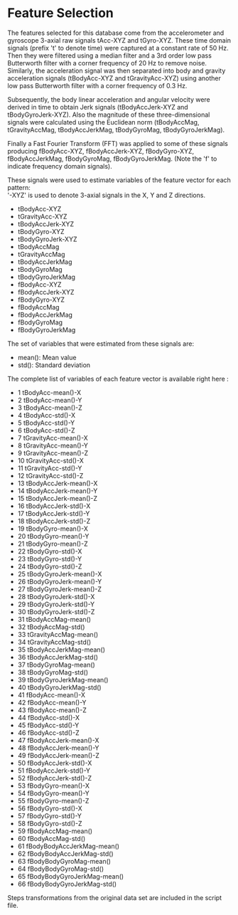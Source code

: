 Feature Selection 
=================

The features selected for this database come from the accelerometer and gyroscope 3-axial raw signals tAcc-XYZ and tGyro-XYZ. These time domain signals (prefix 't' to denote time) were captured at a constant rate of 50 Hz. Then they were filtered using a median filter and a 3rd order low pass Butterworth filter with a corner frequency of 20 Hz to remove noise. Similarly, the acceleration signal was then separated into body and gravity acceleration signals (tBodyAcc-XYZ and tGravityAcc-XYZ) using another low pass Butterworth filter with a corner frequency of 0.3 Hz. 

Subsequently, the body linear acceleration and angular velocity were derived in time to obtain Jerk signals (tBodyAccJerk-XYZ and tBodyGyroJerk-XYZ). Also the magnitude of these three-dimensional signals were calculated using the Euclidean norm (tBodyAccMag, tGravityAccMag, tBodyAccJerkMag, tBodyGyroMag, tBodyGyroJerkMag). 

Finally a Fast Fourier Transform (FFT) was applied to some of these signals producing fBodyAcc-XYZ, fBodyAccJerk-XYZ, fBodyGyro-XYZ, fBodyAccJerkMag, fBodyGyroMag, fBodyGyroJerkMag. (Note the 'f' to indicate frequency domain signals). 

These signals were used to estimate variables of the feature vector for each pattern:  
'-XYZ' is used to denote 3-axial signals in the X, Y and Z directions.

* tBodyAcc-XYZ
* tGravityAcc-XYZ
* tBodyAccJerk-XYZ
* tBodyGyro-XYZ
* tBodyGyroJerk-XYZ
* tBodyAccMag
* tGravityAccMag
* tBodyAccJerkMag
* tBodyGyroMag
* tBodyGyroJerkMag
* fBodyAcc-XYZ
* fBodyAccJerk-XYZ
* fBodyGyro-XYZ
* fBodyAccMag
* fBodyAccJerkMag
* fBodyGyroMag
* fBodyGyroJerkMag

The set of variables that were estimated from these signals are: 

* mean(): Mean value
* std(): Standard deviation

The complete list of variables of each feature vector is available right here :

* 1 tBodyAcc-mean()-X
* 2 tBodyAcc-mean()-Y
* 3 tBodyAcc-mean()-Z
* 4 tBodyAcc-std()-X
* 5 tBodyAcc-std()-Y
* 6 tBodyAcc-std()-Z
* 7 tGravityAcc-mean()-X
* 8 tGravityAcc-mean()-Y
* 9 tGravityAcc-mean()-Z
* 10 tGravityAcc-std()-X
* 11 tGravityAcc-std()-Y
* 12 tGravityAcc-std()-Z
* 13 tBodyAccJerk-mean()-X
* 14 tBodyAccJerk-mean()-Y
* 15 tBodyAccJerk-mean()-Z
* 16 tBodyAccJerk-std()-X
* 17 tBodyAccJerk-std()-Y
* 18 tBodyAccJerk-std()-Z
* 19 tBodyGyro-mean()-X
* 20 tBodyGyro-mean()-Y
* 21 tBodyGyro-mean()-Z
* 22 tBodyGyro-std()-X
* 23 tBodyGyro-std()-Y
* 24 tBodyGyro-std()-Z
* 25 tBodyGyroJerk-mean()-X
* 26 tBodyGyroJerk-mean()-Y
* 27 tBodyGyroJerk-mean()-Z
* 28 tBodyGyroJerk-std()-X
* 29 tBodyGyroJerk-std()-Y
* 30 tBodyGyroJerk-std()-Z
* 31 tBodyAccMag-mean()
* 32 tBodyAccMag-std()
* 33 tGravityAccMag-mean()
* 34 tGravityAccMag-std()
* 35 tBodyAccJerkMag-mean()
* 36 tBodyAccJerkMag-std()
* 37 tBodyGyroMag-mean()
* 38 tBodyGyroMag-std()
* 39 tBodyGyroJerkMag-mean()
* 40 tBodyGyroJerkMag-std()
* 41 fBodyAcc-mean()-X
* 42 fBodyAcc-mean()-Y
* 43 fBodyAcc-mean()-Z
* 44 fBodyAcc-std()-X
* 45 fBodyAcc-std()-Y
* 46 fBodyAcc-std()-Z
* 47 fBodyAccJerk-mean()-X
* 48 fBodyAccJerk-mean()-Y
* 49 fBodyAccJerk-mean()-Z
* 50 fBodyAccJerk-std()-X
* 51 fBodyAccJerk-std()-Y
* 52 fBodyAccJerk-std()-Z
* 53 fBodyGyro-mean()-X
* 54 fBodyGyro-mean()-Y
* 55 fBodyGyro-mean()-Z
* 56 fBodyGyro-std()-X
* 57 fBodyGyro-std()-Y
* 58 fBodyGyro-std()-Z
* 59 fBodyAccMag-mean()
* 60 fBodyAccMag-std()
* 61 fBodyBodyAccJerkMag-mean()
* 62 fBodyBodyAccJerkMag-std()
* 63 fBodyBodyGyroMag-mean()
* 64 fBodyBodyGyroMag-std()
* 65 fBodyBodyGyroJerkMag-mean()
* 66 fBodyBodyGyroJerkMag-std()

Steps transformations from the original data set are included in the script file.